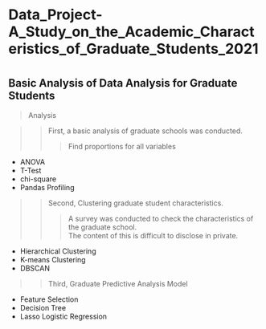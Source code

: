 # Data_Project-A_Study_on_the_Academic_Characteristics_of_Graduate_Students_2021
#
## Basic Analysis of Data Analysis for Graduate Students
> Analysis <br>

>> First, a basic analysis of graduate schools was conducted.
>>> Find proportions for all variables 
- ANOVA 
- T-Test 
- chi-square 
- Pandas Profiling 
>> Second, Clustering graduate student characteristics.
>>> A survey was conducted to check the characteristics of the graduate school. <br>
>>> The content of this is difficult to disclose in private.
- Hierarchical Clustering
- K-means Clustering
- DBSCAN
>> Third, Graduate Predictive Analysis Model
- Feature Selection
- Decision Tree
- Lasso Logistic Regression
